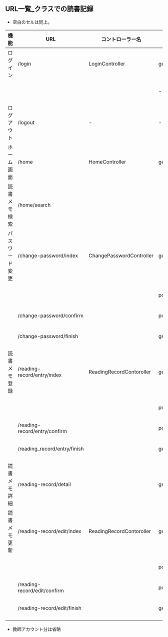## URL一覧_クラスでの読書記録

- 空白のセルは同上。

| 機能 | URL | コントローラー名 | メソッド名 | view | リダイレクト先 | 機能詳細 |
| -------- | ----------------- | -------- | --------- | ----------- | ----------- | ------------------------ |
| ログイン | /login | LoginController | get() | login | - | ログインフォームを表示する | 
| |  |  | - | - | /home | SpringSecurity でログイン処理を行う |
| ログアウト | /logout | - | - | - | /login | SpringSecurity でログアウト処理を行う |
| ホーム画面 | /home | HomeController | get() | home | - | ホーム画面を表示する |
| 読書メモ検索 | /home/search | | | | - | 読書メモを検索する |
| パスワード変更 | /change-password/index | ChangePasswordController | get() | /change_password/index | - | パスワード変更画面を表示する |
| | | | post() | - | /change-password/confirm | パスワード変更確認画面を表示する |
| | /change-password/confirm |  | postConfirm() | - | /change-password/finish | パスワードを変更する |
| | /change-password/finish |  | getFinish() | /change_password/finish | - | パスワード変更完了画面を表示する |
| 読書メモ登録 | /reading-record/entry/index | ReadingRecordContoroller | getEntry() | /reading_record/entry/index | - | 読書メモ登録画面を表示する |
| | | | postEntry() | - | /reading-record/entry/confirm | 読書メモ登録確認画面を表示する |
| | /reading-record/entry/confirm |  | postEntryConfirm() | - | /reading-record/entry/finish | 読書メモを登録する |
| | /reading_record/entry/finish |  | getEntryFinish() | /reading_record/entry/finish | - | パスワード変更完了画面を表示する |
| 読書メモ詳細 | /reading-record/detail |  | getDetail() | /reading_record/detail | - | 読書メモ詳細画面を表示する |
| 読書メモ更新 | /reading-record/edit/index | ReadingRecordContoroller | getEdit() | /reading_record/edit/index | - | 読書メモ更新画面を表示する |
| | | | postEdit() | - | /reading-record/edit/confirm | 読書メモ更新確認画面を表示する |
| | /reading-record/edit/confirm |  | postEditConfirm() | - | /reading_record/edit/finish | 読書メモを更新する |
| | /reading-record/edit/finish |  | getEditFinish() | /reading_record/edit/finish | - | 読書メモ更新完了画面を表示する |



- 教師アカウント分は省略
